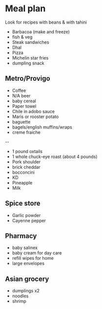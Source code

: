 # Meal plan

Look for recipes with beans & with tahini

- Barbacoa (make and freeze)
- fish & veg
- Steak sandwiches
- Dhal
- Pizza
- Michelin star fries
- dumpling snack

## Metro/Provigo

- Coffee
- N/A beer
- baby cereal
- Paper towel
- Chile in adobo sauce
- Maris or rooster potato
- baguette
- bagels/english muffins/wraps
- creme fraiche

--

- 1 pound oxtails
- 1 whole chuck-eye roast (about 4 pounds)
- Pork shoulder
- brick cheddar
- bocconcini
- KD
- Pineapple
- Milk

## Spice store

- Garlic powder
- Cayenne pepper

## Pharmacy

- baby salinex
- baby cream for day care
- refill wipes for home
- large envelopes

## Asian grocery

- dumplings x2
- noodles
- shrimp
